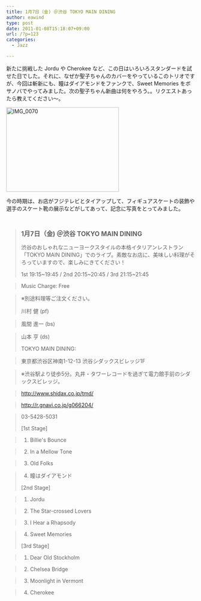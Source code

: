 ```yaml
---
title: 1月7日（金) ＠渋谷 TOKYO MAIN DINING
author: eawind
type: post
date: 2011-01-08T15:18:07+09:00
url: /?p=123
categories:
  - Jazz

---
```

新たに挑戦した Jordu や Cherokee など、この日はいろいろスタンダードを試せた日でした。それに、なぜか聖子ちゃんのカバーをやっているこのトリオですが、今回は斬新にも、瞳はダイアモンドをファンクで、Sweet Memories をボサノバでやってみました。次の聖子ちゃん新曲は何をやろう。。リクエストあったら教えてください〜。

[<img class="alignnone size-medium wp-image-917" src="/img/wp/2011/01/IMG_0070.jpg" alt="IMG_0070" width="300" height="225" srcset="/img/wp/2011/01/IMG_0070.jpg 300w, /img/wp/2011/01/IMG_0070-1024x768.jpg 1024w" sizes="(max-width: 300px) 100vw, 300px" />][1]

今の時期は、お店がフジテレビとタイアップして、フィギュアスケートの装飾や選手のスケート靴の展示などがしてあって、記念に写真をとってみました。

&nbsp;

> **<big>1月7日（金) ＠渋谷 TOKYO MAIN DINING</big>**
> 
> 渋谷のおしゃれなニューヨークスタイルの本格イタリアンレストラン「TOKYO MAIN DINING」でのライブ。素敵なお店に、美味しい料理がそろっていますので、楽しみにきてください！
> 
> 1st 19:15~19:45 / 2nd 20:15~20:45 / 3rd 21:15~21:45
  
> Music Charge: Free
  
> ※別途料理等ご注文ください。
> 
> 川村 健 (pf)
  
> 風間 進一 (bs)
  
> 山本 亨 (ds)
> 
> TOKYO MAIN DINING:
  
> 東京都渋谷区神南1-12-13 渋谷シダックスビレッジ1F
  
> ※渋谷駅より徒歩5分。丸井・タワーレコードを過ぎて電力館手前のシダックスビレッジ。
  
> http://www.shidax.co.jp/tmd/
  
> <a href="http://r.gnavi.co.jp/g066204/" target="_blank" rel="noopener noreferrer">http://r.gnavi.co.jp/g066204/</a>
  
> 03-5428-5031
> 
> [1st Stage]
  
> 1. Billie's Bounce
  
> 2. In a Mellow Tone
  
> 3. Old Folks
  
> 4. 瞳はダイアモンド
> 
> [2nd Stage]
  
> 1. Jordu
  
> 2. The Star-crossed Lovers
  
> 3. I Hear a Rhapsody
  
> 4. Sweet Memories
> 
> [3rd Stage]
  
> 1. Dear Old Stockholm
  
> 2. Chelsea Bridge
  
> 3. Moonlight in Vermont
  
> 4. Cherokee

 [1]: /img/wp/2011/01/IMG_0070.jpg
